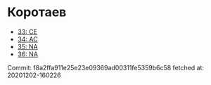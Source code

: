 # Коротаев
- [33: CE](33.md)
- [34: AC](34.md)
- [35: NA](35.md)
- [36: NA](36.md)

Commit: f8a2ffa911e25e23e09369ad00311fe5359b6c58
 fetched at: 20201202-160226
